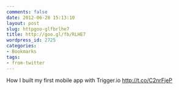 ```yaml
---
comments: false
date: 2012-06-28 15:13:10
layout: post
slug: httpgoo-glfbrlhe7
title: http://goo.gl/fb/RLHE7
wordpress_id: 2725
categories:
- Bookmarks
tags:
- from-twitter
---
```


How I built my first mobile app with Trigger.io http://t.co/C2nrFjeP
